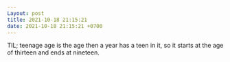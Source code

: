 ```yaml
---
Layout: post
title: 2021-10-18 21:15:21
date: 2021-10-18 21:15:21 +0700
---
```

TIL; teenage age is the age then a year has a teen in it, so it starts
at the age of thirteen and ends at nineteen.
